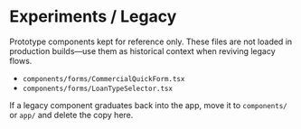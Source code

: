 ﻿# Experiments / Legacy

Prototype components kept for reference only. These files are not loaded in production builds—use them as historical context when reviving legacy flows.

- `components/forms/CommercialQuickForm.tsx`
- `components/forms/LoanTypeSelector.tsx`

If a legacy component graduates back into the app, move it to `components/` or `app/` and delete the copy here.
